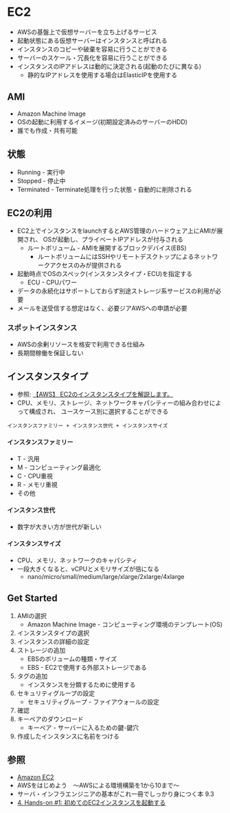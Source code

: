 # EC2
- AWSの基盤上で仮想サーバーを立ち上げるサービス
- 起動状態にある仮想サーバーはインスタンスと呼ばれる
- インスタンスのコピーや破棄を容易に行うことができる
- サーバーのスケール・冗長化を容易に行うことができる
- インスタンスのIPアドレスは動的に決定される(起動のたびに異なる)
  - 静的なIPアドレスを使用する場合はElasticIPを使用する

## AMI
- Amazon Machine Image
- OSの起動に利用するイメージ(初期設定済みのサーバーのHDD)
- 誰でも作成・共有可能

## 状態
- Running - 実行中
- Stopped - 停止中
- Terminated - Terminate処理を行った状態・自動的に削除される

## EC2の利用
- EC2上でインスタンスをlaunchするとAWS管理のハードウェア上にAMIが展開され、
  OSが起動し、プライベートIPアドレスが付与される
  - ルートボリューム - AMIを展開するブロックデバイス(EBS)
    - ルートボリュームにはSSHやリモートデスクトップによるネットワークアクセスのみが提供される
- 起動時点でOSのスペック(インスタンスタイプ・ECU)を指定する
  - ECU - CPUパワー
- データの永続化はサポートしておらず別途ストレージ系サービスの利用が必要
- メールを送受信する想定はなく、必要ジアAWSへの申請が必要

### スポットインスタンス
- AWSの余剰リソースを格安で利用できる仕組み
- 長期間稼働を保証しない

## インスタンスタイプ
- 参照: [【AWS】 EC2のインスタンスタイプを解説します。](https://www.acrovision.jp/service/aws/?p=1712)
- CPU、メモリ、ストレージ、ネットワークキャパシティーの組み合わせによって構成され、
  ユースケース別に選択することができる

```
インスタンスファミリー + インスタンス世代 + インスタンスサイズ
```

#### インスタンスファミリー
- T - 汎用
- M - コンピューティング最適化
- C - CPU重視
- R - メモリ重視
- その他

#### インスタンス世代
- 数字が大きい方が世代が新しい

#### インスタンスサイズ
- CPU、メモリ、ネットワークのキャパシティ
- 一段大きくなると、vCPUとメモリサイズが倍になる
  - nano/micro/small/medium/large/xlarge/2xlarge/4xlarge

## Get Started
1. AMIの選択
    - Amazon Machine Image - コンピューティング環境のテンプレート(OS)
2. インスタンスタイプの選択
3. インスタンスの詳細の設定
4. ストレージの追加
    - EBSのボリュームの種類・サイズ
    - EBS - EC2で使用する外部ストレージである
5. タグの追加
    - インスタンスを分類するために使用する
6. セキュリティグループの設定
    - セキュリティグループ - ファイアウォールの設定
7. 確認
8. キーペアのダウンロード
    - キーペア - サーバーに入るための鍵-鍵穴
9. 作成したインスタンスに名前をつける

## 参照
- [Amazon EC2](https://aws.amazon.com/jp/ec2/?nc2=h_ql_prod_fs_ec2)
- AWSをはじめよう　～AWSによる環境構築を1から10まで～
- サーバ・インフラエンジニアの基本がこれ一冊でしっかり身につく本 9.3
- [4. Hands-on #1: 初めてのEC2インスタンスを起動する](https://tomomano.github.io/learn-aws-by-coding/#sec_first_ec2)
